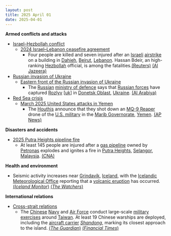 ```yaml
---
layout: post
title: 2025 April 01
date: 2025-04-01
---
```



**Armed conflicts and attacks**

* [Israel–Hezbollah conflict](https://en.wikipedia.org/wiki/Israel%E2%80%93Hezbollah_conflict_%282023%E2%80%93present%29 "Israel–Hezbollah conflict (2023–present)")
  + [2024 Israel–Lebanon ceasefire agreement](https://en.wikipedia.org/wiki/2024_Israel%E2%80%93Lebanon_ceasefire_agreement "2024 Israel–Lebanon ceasefire agreement")
    - Four people are killed and seven injured after an [Israeli](https://en.wikipedia.org/wiki/Israel "Israel") [airstrike](https://en.wikipedia.org/wiki/Airstrike "Airstrike") on a building in [Dahieh](https://en.wikipedia.org/wiki/Dahieh "Dahieh"), [Beirut](https://en.wikipedia.org/wiki/Beirut "Beirut"), [Lebanon](https://en.wikipedia.org/wiki/Lebanon "Lebanon"). Hassan Bdeir, an high-ranking [Hezbollah](https://en.wikipedia.org/wiki/Hezbollah "Hezbollah") official, is among the fatalities.[(Reuters)](https://www.reuters.com/world/middle-east/airplanes-fly-low-over-lebanons-beirut-huge-blasts-heard-reuters-witnesses-say-2025-04-01/) [(Al Jazeera)](https://www.aljazeera.com/news/2025/4/1/israel-bombs-lebanons-beirut-again-testing-fragile-truce-with-hezbollah)
* [Russian invasion of Ukraine](https://en.wikipedia.org/wiki/Russian_invasion_of_Ukraine "Russian invasion of Ukraine")
  + [Eastern front of the Russian invasion of Ukraine](https://en.wikipedia.org/wiki/Eastern_front_of_the_Russian_invasion_of_Ukraine "Eastern front of the Russian invasion of Ukraine")
    - The [Russian](https://en.wikipedia.org/wiki/Russia "Russia") [ministry of defence](https://en.wikipedia.org/wiki/Ministry_of_Defence_%28Russia%29 "Ministry of Defence (Russia)") says that [Russian forces](https://en.wikipedia.org/wiki/Armed_forces_of_Russia "Armed forces of Russia") have captured [Rozlyv](/w/index.php?title=Rozlyv&action=edit&redlink=1 "Rozlyv (page does not exist)") [[uk](https://uk.wikipedia.org/wiki/%D0%A0%D0%BE%D0%B7%D0%BB%D0%B8%D0%B2_%28%D0%92%D0%BE%D0%BB%D0%BD%D0%BE%D0%B2%D0%B0%D1%81%D1%8C%D0%BA%D0%B8%D0%B9_%D1%80%D0%B0%D0%B9%D0%BE%D0%BD%29 "uk:Розлив (Волноваський район)")] in [Donetsk Oblast](https://en.wikipedia.org/wiki/Donetsk_Oblast "Donetsk Oblast"), [Ukraine](https://en.wikipedia.org/wiki/Ukraine "Ukraine"). [(Al Arabiya)](https://english.alarabiya.net/News/world/2025/04/01/russian-army-says-it-captures-village-in-eastern-ukraine)
* [Red Sea crisis](https://en.wikipedia.org/wiki/Red_Sea_crisis "Red Sea crisis")
  + [March 2025 United States attacks in Yemen](https://en.wikipedia.org/wiki/March_2025_United_States_attacks_in_Yemen "March 2025 United States attacks in Yemen")
    - The [Houthis](https://en.wikipedia.org/wiki/Houthi "Houthi") announce that they shot down an [MQ-9 Reaper](https://en.wikipedia.org/wiki/MQ-9_Reaper "MQ-9 Reaper") drone of the [U.S. military](https://en.wikipedia.org/wiki/U.S._military "U.S. military") in the [Marib Governorate](https://en.wikipedia.org/wiki/Marib_Governorate "Marib Governorate"), [Yemen](https://en.wikipedia.org/wiki/Yemen "Yemen"). [(AP News)](https://apnews.com/article/yemen-houthis-mq9-shot-down-israel-hamas-war-us-airstrikes-6bd7764ba19e84d2dddac0d3c762459a)

**Disasters and accidents**

* [2025 Putra Heights pipeline fire](https://en.wikipedia.org/wiki/2025_Putra_Heights_pipeline_fire "2025 Putra Heights pipeline fire")
  + At least 145 people are injured after a [gas pipeline](https://en.wikipedia.org/wiki/Gas_pipeline "Gas pipeline") owned by [Petronas](https://en.wikipedia.org/wiki/Petronas "Petronas") explodes and ignites a fire in [Putra Heights](https://en.wikipedia.org/wiki/Putra_Heights "Putra Heights"), [Selangor](https://en.wikipedia.org/wiki/Selangor "Selangor"), [Malaysia](https://en.wikipedia.org/wiki/Malaysia "Malaysia"). [(CNA)](https://www.channelnewsasia.com/asia/puchong-petronas-malaysia-fire-injured-hospitalised-5036801)

**Health and environment**

* Seismic activity increases near [Grindavík](https://en.wikipedia.org/wiki/Grindav%C3%ADk "Grindavík"), [Iceland](https://en.wikipedia.org/wiki/Iceland "Iceland"), with the [Icelandic Meteorological Office](https://en.wikipedia.org/wiki/Icelandic_Meteorological_Office "Icelandic Meteorological Office") reporting that a [volcanic eruption](https://en.wikipedia.org/wiki/Volcanic_eruption "Volcanic eruption") has occurred. [(*Iceland Monitor*)](https://icelandmonitor.mbl.is/news/news/2025/03/28/seismic_activity_increases_near_grindavik_eruption_/) [(*The Watchers*)](https://watchers.news/2025/04/01/volcanic-eruption-reported-near-grindavik-iceland/)

**International relations**

* [Cross-strait relations](https://en.wikipedia.org/wiki/Cross-strait_relations "Cross-strait relations")
  + The [Chinese](https://en.wikipedia.org/wiki/China "China") [Navy](https://en.wikipedia.org/wiki/Chinese_Navy "Chinese Navy") and [Air Force](https://en.wikipedia.org/wiki/Chinese_Air_Force "Chinese Air Force") conduct large-scale [military exercises](https://en.wikipedia.org/wiki/Military_exercise "Military exercise") around [Taiwan](https://en.wikipedia.org/wiki/Taiwan "Taiwan"). At least 19 Chinese warships are deployed, including the [aircraft carrier](https://en.wikipedia.org/wiki/Aircraft_carrier "Aircraft carrier") [*Shandong*](https://en.wikipedia.org/wiki/Chinese_aircraft_carrier_Shandong "Chinese aircraft carrier Shandong"), marking its closest approach to the island. [(*The Guardian*)](https://www.theguardian.com/world/2025/apr/01/china-launches-surprise-military-drills-around-taiwan) [(*Financial Times*)](https://www.ft.com/content/49f45301-4f96-4dec-9157-e2558ed0cb74)
